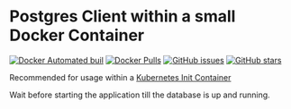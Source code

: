 # Postgres Client within a small Docker Container

[![Docker Automated buil](https://img.shields.io/docker/automated/tmaier/postgresql-client.svg)](https://hub.docker.com/r/tmaier/postgresql-client/)
[![Docker Pulls](https://img.shields.io/docker/pulls/tmaier/postgresql-client.svg)](https://hub.docker.com/r/tmaier/postgresql-client/)
[![GitHub issues](https://img.shields.io/github/issues/tmaier/docker-postgresql-client.svg)](https://github.com/tmaier/docker-postgresql-client/issues)
[![GitHub stars](https://img.shields.io/github/stars/tmaier/docker-postgresql-client.svg?style=social&label=Star)](https://github.com/tmaier/docker-postgresql-client)

Recommended for usage within a [Kubernetes Init Container](https://kubernetes.io/docs/concepts/workloads/pods/init-containers/)

Wait before starting the application till the database is up and running.
